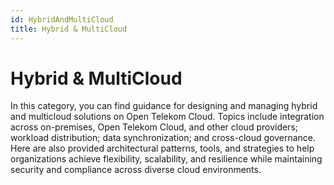 ```yaml
---
id: HybridAndMultiCloud
title: Hybrid & MultiCloud
---
```


# Hybrid & MultiCloud

In this category, you can find guidance for designing and managing hybrid and multicloud solutions on Open Telekom Cloud. Topics include integration across on-premises, Open Telekom Cloud, and other cloud providers; workload distribution; data synchronization; and cross-cloud governance. Here are also provided architectural patterns, tools, and strategies to help organizations achieve flexibility, scalability, and resilience while maintaining security and compliance across diverse cloud environments.
